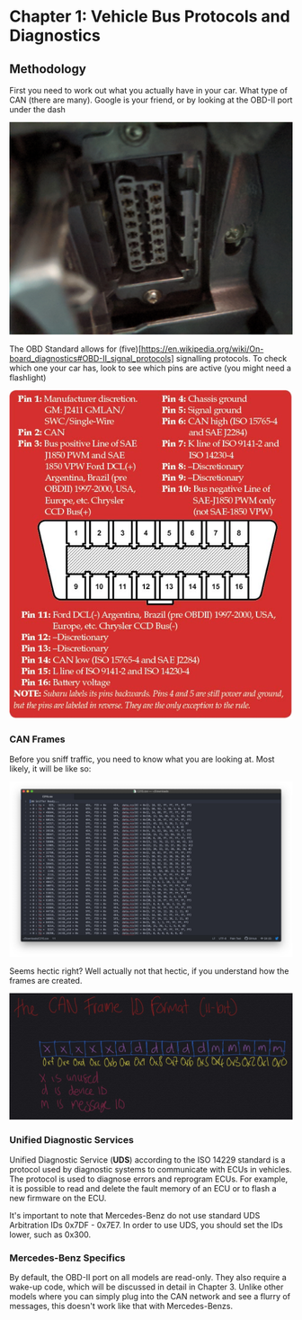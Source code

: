 # Chapter 1: Vehicle Bus Protocols and Diagnostics

## Methodology

First you need to work out what you actually have in your car. What type of CAN (there are many). Google is your friend, or by looking at the OBD-II port under the dash

![](images/OBDIIport.jpg)

The OBD Standard allows for (five)[https://en.wikipedia.org/wiki/On-board_diagnostics#OBD-II_signal_protocols] signalling protocols. To check which one your car has, look to see which pins are active (you might need a flashlight)

![](images/obdii-port-diagnostics.jpg)



### CAN Frames

Before you sniff traffic, you need to know what you are looking at. Most likely, it will be like so:

![](images/candump.jpeg)

Seems hectic right? Well actually not that hectic, if you understand how the frames are created. 

![](images/CANframes.jpeg)

### Unified Diagnostic Services

Unified Diagnostic Service (**UDS**) according to the ISO 14229 standard is a protocol used by diagnostic systems to communicate with ECUs in vehicles. The protocol is used to diagnose errors and reprogram ECUs. For example, it is possible to read and delete the fault memory of an ECU or to flash a new firmware on the ECU.

It's important to note that Mercedes-Benz do not use standard UDS Arbitration IDs 0x7DF - 0x7E7. In order to use UDS, you should set the IDs lower, such as 0x300. 

### Mercedes-Benz Specifics

By default, the OBD-II port on all models are read-only. They also require a wake-up code, which will be discussed in detail in Chapter 3. Unlike other models where you can simply plug into the CAN network and see a flurry of messages, this doesn't work like that with Mercedes-Benzs. 